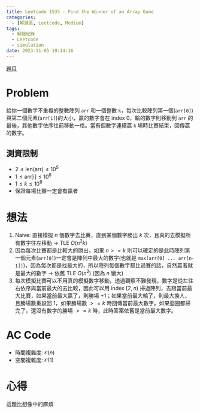 ```yaml
---
title: Leetcode 1535 - Find the Winner of an Array Game
categories:
  - [解題區, Leetcode, Medium]
tags:
  - 解題紀錄
  - Leetcode
  - simulation
date: 2023-11-05 19:14:16
---
```


[題目](https://leetcode.com/problems/find-the-winner-of-an-array-game/description/)

# Problem

給你一個數字不重複的整數陣列 `arr` 和一個整數 `k`，每次比較陣列第一個(`arr[0]`)與第二個元素(`arr[1]`)的大小，贏的數字會在 index 0，輸的數字則移動到 `arr` 的最後，其他數字依序往前移動一格。當有個數字連續贏 `k` 場時比賽結束，回傳贏的數字。

## 測資限制

- $2 \le \text{len(arr)} \le 10^5$
- $1 \le \text{arr[i]} \le 10^6$
- $1 \le k \le 10^9$
- 保證每場比賽一定會有贏者

# 想法

1. Naive: 直接模擬 $n$ 個數字去比賽，直到某個數字勝出 $k$ 次，且真的去模擬所有數字往左移動 $\rightarrow$ TLE $O(n^2k)$
2. 因為每次比賽都是比較大的勝出，如果 $n >= k$ 則可以確定的是此時陣列第一個元素(`arr[0]`)一定會是陣列中最大的數字(也就是 `max(arr[0] ... arr[n-1])`)，因為每次都是找最大的，所以陣列每個數字都比過賽的話，自然贏者就是最大的數字 $\rightarrow$ 依舊 TLE $O(n^2)$ (因為 $n$ 蠻大)
3. 每次模擬比賽可以不用真的模擬數字移動，透過觀察不難發現，數字是從左往右依序與當前最大的去比較，因此可以用 index $[2, n)$ 掃過陣列，去跟當前最大比賽，如果當前最大贏了，則勝場 +1；如果當前最大輸了，則最大換人，且勝場數重設回 1，如果勝場數 $>= k$ 時回傳當前最大數字。如果迴圈都掃完了，還沒有數字的勝場 $>= k$ 時，此時答案依舊是當前最大數字。

# AC Code

<script src="https://emgithub.com/embed-v2.js?target=https%3A%2F%2Fgithub.com%2Froy4801%2Fsolved_problems%2Fblob%2Fmaster%2Fleetcode%2F1535.cpp%23L18-L53&style=github&type=code&showBorder=on&showLineNumbers=on&showFileMeta=on&showFullPath=on&showCopy=on"></script>

- 時間複雜度: $\mathcal{O}(n)$
- 空間複雜度: $\mathcal{O}(1)$

<!-- # 賞析 -->


# 心得

這題比想像中的麻煩
